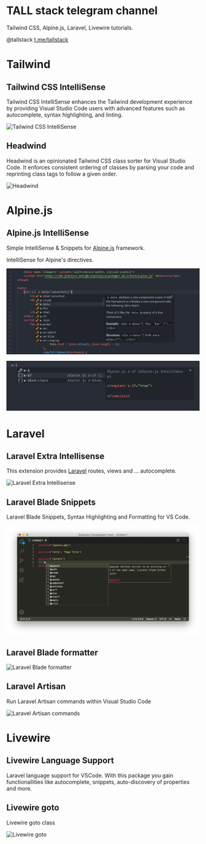 # TALL stack telegram channel
Tailwind CSS, Alpine.js, Laravel, Livewire tutorials.

@tallstack
[t.me/tallstack](https://t.me/tallstack)  
 


# Tailwind

## Tailwind CSS IntelliSense

Tailwind CSS IntelliSense enhances the Tailwind development experience by providing Visual Studio Code users with advanced features such as autocomplete, syntax highlighting, and linting.

![Tailwind CSS IntelliSense](https://raw.githubusercontent.com/bradlc/vscode-tailwindcss/master/packages/tailwindcss-intellisense/.github/banner-dark.png)

## Headwind

Headwind is an opinionated Tailwind CSS class sorter for Visual Studio Code. It enforces consistent ordering of classes by parsing your code and reprinting class tags to follow a given order.

![Headwind](https://github.com/heybourn/headwind/blob/master/img/explainer.gif?raw=true)



# Alpine.js

## Alpine.js IntelliSense

Simple IntelliSense & Snippets for [Alpine.js](https://github.com/alpinejs/alpine) framework.

IntelliSense for Alpine's directives.

![Screenshot - Directives](https://github.com/AdrianWilczynski/AlpineIntelliSense/raw/master/img/screenshot-directives.png)

![Screenshot - Snippet](https://github.com/AdrianWilczynski/AlpineIntelliSense/raw/master/img/screenshot-snippet.png)



# Laravel

## Laravel Extra Intellisense

This extension provides [Laravel](https://laravel.com/) routes, views and ... autocomplete.

![Laravel Extra Intellisense](https://github.com/amir9480/vscode-laravel-extra-intellisense/raw/master/images/screenshot-route.gif)

## Laravel Blade Snippets
Laravel Blade Snippets, Syntax Highlighting and Formatting for VS Code.

![Laravel Blade Snippets](https://github.com/amirmarmul/laravel-blade-vscode/raw/master/images/screenshot.png)

## Laravel Blade formatter

![Laravel Blade formatter](https://github.com/shufo/vscode-blade-formatter/raw/master/screencast.gif)

## Laravel Artisan

Run Laravel Artisan commands within Visual Studio Code

![Laravel Artisan commands](https://github.com/TheColorRed/vscode-laravel-artisan/raw/master/./images/screens/make-controller.gif)




# Livewire

## Livewire Language Support
Laravel language support for VSCode. With this package you gain functionallities like autocomplete, snippets, auto-discovery of properties and more.

## Livewire goto
Livewire goto class

![Livewire goto](https://github.com/lakuapik/vscode-livewire-goto/raw/master/img/preview.gif)